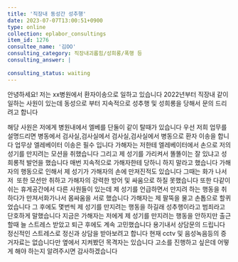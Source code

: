 ```yaml
---
title: '직장내 동성간 성추행'
date: 2023-07-07T13:00:51+0900
type: online
collection: eplabor_consultings
item_id: 1276
consultee_name: '김OO'
consulting_category: 직장내괴롭힘/성희롱/폭행 등
consulting_answer: |
    
consulting_status: waiting
---
```


안녕하세요! 저는 xx병원에서 환자이송으로 일하고 있습니다 2022년부터 직장내 같이 일하는 사원이 있는데 동성으로 부터 지속적으로 성추행 및 성희롱을 당해서 문의 드리려고 합니다 

해당 사원은 저에게 병원내에서 엘베를 단둘이 같이 탈때가 있습니다 우선 저희 업무를 설명드리면 병동에서 검사실,검사실에서 검사실,검사실에서 병동으로 환자 이송을 합니다
업무상 엘레베이터 이송은 필수 입니다
가해자는 저한테 엘레베이터에서 손으로 저의 성기를 만지려는 모션을 취했습니다 그리고 제 성기를 가리켜서 똘똘이는 잘 있냐고 성희롱적 발언을 했습니다
매번 지속적으로 가해자한테 당하니 하지 말라고 했습니다
가해자의 행동으로 인해서 제 성기가 가해자의 손에 만져진적도 있습니다 
그때는 화가 나서 저  또한 모션만 취하고 가해자의 강력한 방어 및 싸움으로 하질 못했습니다
또한 다같이 쉬는 휴게공간에서 다른 사원들이 있는데
제 성기를 언급하면서 만지려 하는 행동을 취하다가 만져서화가나서 몸싸움을 서로 했습니다
가해자는 제 팔뚝을 물고 손톱으로 할퀴었습니다
그 후에도 몇번씩 제 성기를 만지려는 행동을 하길래 성추행이라고 범죄라고 단호하게 말했습니다
지금은 가해자는 저에게 제 성기를 만지려는 행동을 안하지만 출근할때 늘 스트레스 받았고 퇴근 후에도 계속 고민했습니다
용기내서 상담문의 드립니다
정신적인 스트레스로 정신과 상담을 받아보려고 합니다
현재 cctv 및 음성녹음등의 증거자료는 없습니다만 옆에서 지켜봤던 목격자는 있습니다
고소를 진행하고 싶은데 어떻게 해야 하는지 알려주시면 감사하겠습니다


